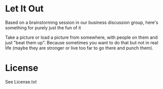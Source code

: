 # Let It Out

Based on a brainstorming session in our business discussion group,
here's something for purely just the fun of it

Take a picture or load a picture from somewhere, with people on them
and just "beat them up". Because sometimes you want to do that but
not in real life (maybe they are stronger or live too far to go there
and punch them).

# License

See License.txt
